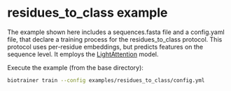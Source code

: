 # residues_to_class example

The example shown here includes a sequences.fasta file and a config.yaml file, that declare a training process
for the residues_to_class protocol. This protocol uses per-residue embeddings, but predicts features on the sequence
level. It employs the 
[LightAttention](https://github.com/HannesStark/protein-localization/blob/master/models/light_attention.py#L5) model.

Execute the example (from the base directory):
```bash
biotrainer train --config examples/residues_to_class/config.yml
```
